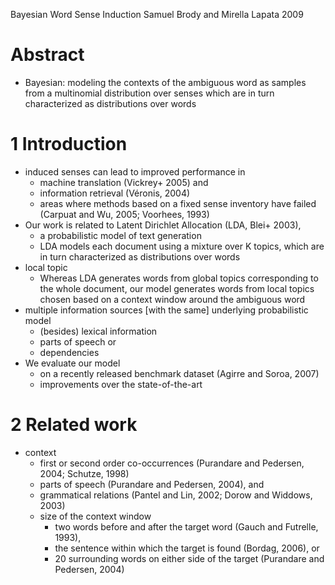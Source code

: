 Bayesian Word Sense Induction
Samuel Brody and Mirella Lapata
2009

# Abstract

* Bayesian: modeling the contexts of the ambiguous word as samples from a
  multinomial distribution over senses which are in turn characterized as
  distributions over words

# 1 Introduction

* induced senses can lead to improved performance in
  * machine translation (Vickrey+ 2005) and
  * information retrieval (Véronis, 2004)
  * areas where methods based on a fixed sense inventory have  failed
    (Carpuat and Wu, 2005; Voorhees, 1993)
* Our work is related to Latent Dirichlet Allocation (LDA, Blei+ 2003),
  * a probabilistic model of text generation
  * LDA models each document using a mixture over K topics, which are in turn
    characterized as distributions over words
* local topic
  * Whereas LDA generates words from
    global topics corresponding to the whole document,
    our model generates words from
    local topics chosen based on a context window around the ambiguous word
* multiple information sources [with the same] underlying probabilistic model
  * (besides) lexical information
  * parts of speech or
  * dependencies
* We evaluate our model
  * on a recently released benchmark dataset (Agirre and Soroa, 2007)
  * improvements over the state-of-the-art

# 2 Related work

* context
  * first or second order co-occurrences
    (Purandare and Pedersen, 2004; Schutze, 1998)
  * parts of speech (Purandare and Pedersen, 2004), and
  * grammatical relations (Pantel and Lin, 2002; Dorow and Widdows, 2003)
  * size of the context window
    * two words before and after the target word
      (Gauch and Futrelle, 1993),
    * the sentence within which the target is found (Bordag, 2006), or
    * 20 surrounding words on either side of the target
      (Purandare and Pedersen, 2004)

